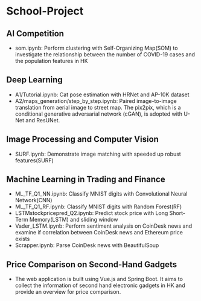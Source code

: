 # School-Project

## AI Competition
- som.ipynb: Perform clustering with Self-Organizing Map(SOM) to investigate the relationship between the number of COVID-19 cases and the population features in HK

## Deep Learning
- A1/Tutorial.ipynb: Cat pose estimation with HRNet and AP-10K dataset
- A2/maps_generation/step_by_step.ipynb: Paired image-to-image translation from aerial image to street map. The pix2pix, which is a conditional generative adversarial network (cGAN), is adopted with U-Net and ResUNet.

## Image Processing and Computer Vision
- SURF.ipynb: Demonstrate image matching with speeded up robust features(SURF) 

## Machine Learning in Trading and Finance
- ML_TF_Q1_NN.ipynb: Classify MNIST digits with Convolutional Neural Network(CNN)
- ML_TF_Q1_RF.ipynb: Classify MNIST digits with Random Forest(RF)
- LSTMstockpricepred_Q2.ipynb: Predict stock price with Long Short-Term Memory(LSTM) and sliding window
- Vader_LSTM.ipynb: Perform sentiment analysis on CoinDesk news and examine if correlation between CoinDesk news and Ethereum price exists
- Scrapper.ipynb: Parse CoinDesk news with BeautifulSoup

## Price Comparison on Second-Hand Gadgets
- The web application is built using Vue.js and Spring Boot. It aims to collect the information of second hand electronic gadgets in HK and provide an overview for price comparison.
